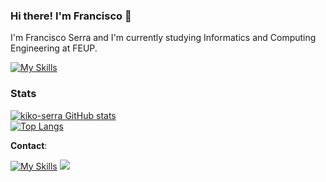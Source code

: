 ### Hi there! I'm Francisco 👋

I'm Francisco Serra and I'm currently studying Informatics and Computing Engineering at FEUP. 

[![My Skills](https://skills.thijs.gg/icons?i=java,html,css,js,cpp,c,dart,git,php,&theme=light)](https://skills.thijs.gg)
<!-- link for icons https://github.com/tandpfun/skill-icons -->

### Stats 
 
 [![kiko-serra GitHub stats](https://github-readme-stats.vercel.app/api?username=kiko-serra&count_private=true&show_icons=true&theme=tokyonight)](https://github.com/anuraghazra/github-readme-stats)   
 [![Top Langs](https://github-readme-stats.vercel.app/api/top-langs/?username=kiko-serra&layout=compact&theme=tokyonight&langs_count=8)](https://github.com/anuraghazra/github-readme-stats)
 
__Contact__: <br>
<!--
<a style="text-decoration: none;" href="https://www.linkedin.com/in/francisco-pimentel-serra/"><img src="https://img.shields.io/badge/LinkedIn-0077B5?style=for-the-badge&logo=linkedin&logoColor=white" /></a>-->
<!--[![My Skills](gmail.svg width="48")](mailto:franciscopimentelserra@gmail.com)-->
[![My Skills](https://skills.thijs.gg/icons?i=linkedin&theme=light)](https://www.linkedin.com/in/francisco-pimentel-serra/)
<a style="text-decoration: none;" href="mailto:franciscopimentelserra@gmail.com"><img src="https://img.shields.io/badge/Gmail-D14836?style=for-the-badge&logo=gmail&logoColor=white" /></a>

<!--![](https://komarev.com/ghpvc/?username=kiko-serra&label=VISITORS)-->
